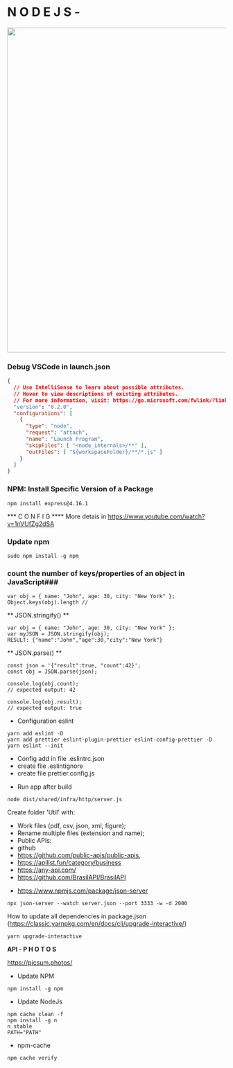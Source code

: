 # N O D E J S - 
<!--- ![](https://www.simform.com/wp-content/uploads/2019/11/Node.JS-Use-Cases-Cover-Image.png) -->

<img src="https://www.simform.com/wp-content/uploads/2019/11/Node.JS-Use-Cases-Cover-Image.png" width="750px">

### Debug VSCode in launch.json
```json
{
  // Use IntelliSense to learn about possible attributes.
  // Hover to view descriptions of existing attributes.
  // For more information, visit: https://go.microsoft.com/fwlink/?linkid=830387
  "version": "0.2.0",
  "configurations": [
    {
      "type": "node",
      "request": "attach",
      "name": "Launch Program",
      "skipFiles": [ "<node_internals>/**" ],
      "outFiles": [ "${workspaceFolder}/**/*.js" ]
    }
  ]
}
```

### NPM: Install Specific Version of a Package
```
npm install express@4.16.1
```

*** C O N F I G **** More detais in https://www.youtube.com/watch?v=1nVUfZg2dSA

### Update npm
``` 
sudo npm install -g npm
``` 
 
### count the number of keys/properties of an object in JavaScript###
 ``` 
var obj = { name: "John", age: 30, city: "New York" };
Object.keys(obj).length //
 ``` 
 
 
 ** JSON.stringify() ** 
   ``` 
 var obj = { name: "John", age: 30, city: "New York" };
var myJSON = JSON.stringify(obj);
RESULT: {"name":"John","age":30,"city":"New York"}
 ``` 
 
 ** JSON.parse() **
 ``` 
 const json = '{"result":true, "count":42}';
const obj = JSON.parse(json);

console.log(obj.count);
// expected output: 42

console.log(obj.result);
// expected output: true
 ``` 
 
 * Configuration eslint
 ```
 yarn add eslint -D
 yarn add prettier eslint-plugin-prettier eslint-config-prettier -D
 yarn eslint --init
 ```

 + Config add in file .eslintrc.json 
 + create file .eslintignore
 + create file prettier.config.js

* Run app after build 
 ```
node dist/shared/infra/http/server.js
 ```

Create folder 'Util' with:
 - Work files (pdf, csv, json, xml, figure);
 - Rename multiple files (extension and name);
 - Public APIs:
  - github
  - https://github.com/public-apis/public-apis, 
  - https://apilist.fun/category/business
  - https://any-api.com/
  - https://github.com/BrasilAPI/BrasilAPI


* https://www.npmjs.com/package/json-server
```
npx json-server --watch server.json --port 3333 -w -d 2000
```
  
 How to update all dependencies in package.json (https://classic.yarnpkg.com/en/docs/cli/upgrade-interactive/)
  ```
 yarn upgrade-interactive
  ```
 
**API - P H O T O S**

https://picsum.photos/

* Update NPM
 ```
 npm install -g npm
 ```
 
 * Update NodeJs
 ```
 npm cache clean -f
 npm install -g n
 n stable
 PATH="PATH"
 ```

* npm-cache
 ```
npm cache verify
 ```
